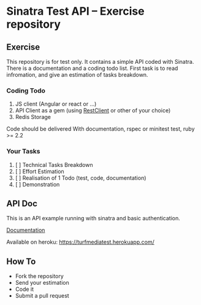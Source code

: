 # Sinatra Test API – Exercise repository

## Exercise

This repository is for test only. It contains a simple API coded with Sinatra. There is a documentation and a coding todo list. First task is to read infromation, and give an estimation of tasks breakdown.

### Coding Todo

1. JS client (Angular or react or ...)
2. API Client as a gem (using [RestClient](https://github.com/rest-client/rest-client) or other of your choice)
3. Redis Storage

Code should be delivered With documentation, rspec or minitest test, ruby >= 2.2

### Your Tasks

1. [ ] Technical Tasks Breakdown
2. [ ] Effort Estimation
3. [ ] Realisation of 1 Todo (test, code, documentation)
4. [ ] Demonstration

## API Doc

This is an API example running with sinatra and basic authentication.

[Documentation](doc/API.md)

Available on heroku: https://turfmediatest.herokuapp.com/

## How To

* Fork the repository
* Send your estimation
* Code it
* Submit a pull request
